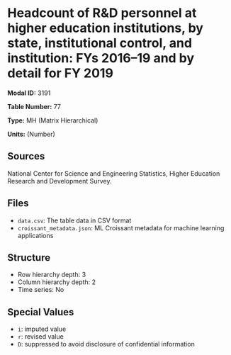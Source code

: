 # Headcount of R&D personnel at higher education institutions, by state, institutional control, and institution: FYs 2016&#8211;19 and by detail for FY 2019

**Modal ID:** 3191

**Table Number:** 77

**Type:** MH (Matrix Hierarchical)

**Units:** (Number)

## Sources

National Center for Science and Engineering Statistics, Higher Education Research and Development Survey.

## Files

- `data.csv`: The table data in CSV format
- `croissant_metadata.json`: ML Croissant metadata for machine learning applications

## Structure

- Row hierarchy depth: 3
- Column hierarchy depth: 2
- Time series: No

## Special Values

- `i`: imputed value
- `r`: revised value
- `D`: suppressed to avoid disclosure of confidential information
